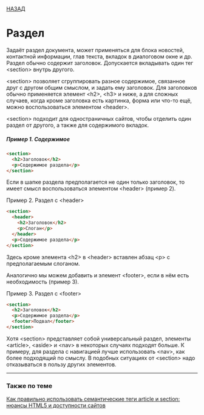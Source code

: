 [НАЗАД](../README.md)
# Раздел
Задаёт раздел документа, может применяться для блока новостей, контактной информации, глав текста, вкладок в диалоговом окне и др. Раздел обычно содержит заголовок. Допускается вкладывать один тег \<section\> внутрь другого.

\<section\> позволяет сгруппировать разное содержимое, связанное друг с другом общим смыслом, и задать ему заголовок. Для заголовков обычно применяется элемент \<h2\>, \<h3\> и ниже, а для сложных случаев, когда кроме заголовка есть картинка, форма или что-то ещё, можно воспользоваться элементом \<header\>.

\<section\> подходит для одностраничных сайтов, чтобы отделить один раздел от другого, а также для содержимого вкладок.

##### Пример 1. Содержимое <section>
```html
<section>
  <h2>Заголовок</h2>
  <p>Содержимое раздела</p>
</section>
```
Если в шапке раздела предполагается не один только заголовок, то имеет смысл воспользоваться элементом \<header\> (пример 2).

Пример 2. Раздел с \<header\>
```html
<section>
  <header>
    <h2>Заголовок</h2>
    <p>Слоган</p>
  </header>
  <p>Содержимое раздела</p>
</section>
```

Здесь кроме элемента \<h2\> в \<header\> вставлен абзац \<p\> с предполагаемым слоганом.

Аналогично мы можем добавить и элемент \<footer\>, если в нём есть необходимость (пример 3).

Пример 3. Раздел с \<footer\>
```html
<section>
  <h2>Заголовок</h2>
  <p>Содержимое раздела</p>
  <footer>Подвал</footer>
</section>
```
Хотя \<section\> представляет собой универсальный раздел, элементы \<article\>, \<aside\> и \<nav\> в некоторых случаях подходят больше. К примеру, для раздела с навигацией лучше использовать \<nav\>, как более подходящий по смыслу. В подобных ситуациях от \<section\> надо отказываться в пользу других элементов.

---
### Также по теме
[Как правильно использовать семантические теги article и section: нюансы HTML5 и доступности сайтов
](https://ru.hexlet.io/blog/posts/kak-pravilno-ispolzovat-semanticheskie-tegi-article-i-section-nyuansy-html5-i-dostupnosti-saytov)